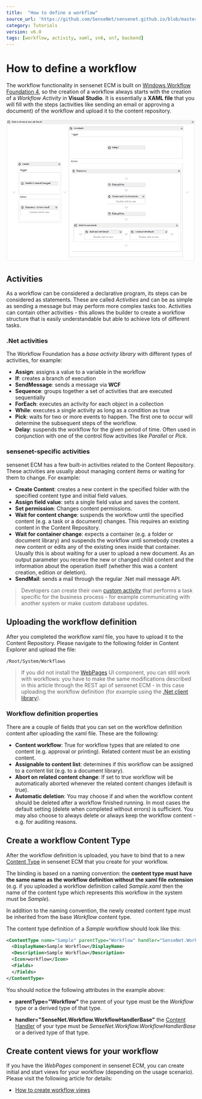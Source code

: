 ```yaml
---
title:  "How to define a workflow"
source_url: 'https://github.com/SenseNet/sensenet.github.io/blob/master/_docs/tutorials/how-to-define-a-workflow.md'
category: Tutorials
version: v6.0
tags: [workflow, activity, xaml, sn6, sn7, backend]
---
```


# How to define a workflow
The workflow functionality in sensenet ECM is built on [Windows Workflow Foundation 4](http://msdn.microsoft.com/en-us/netframework/aa663328), so the creation of a workflow always starts with the creation of a *Workflow Activity* in **Visual Studio**. It is essentially a **XAML file** that you will fill with the steps (activities like sending an email or approving a document) of the workflow and upload it to the content repository.

![Workflow designer](https://raw.githubusercontent.com/SenseNet/sn-workflow/master/docs/images/workflow-designer.png "Workflow designer")

## Activities
As a workflow can be considered a declarative program, its steps can be considered as statements. These are called *Activities* and can be as simple as sending a message but may perform more complex tasks too. Activities can contain other activities - this allows the builder to create a workflow structure that is easily understandable but able to achieve lots of different tasks.

### .Net activities
The Workflow Foundation has a *base activity library* with different types of activities, for example:

- **Assign**: assigns a value to a variable in the workflow
- **If**: creates a branch of execution
- **SendMessage**: sends a message via **WCF**
- **Sequence**: groups together a set of activities that are executed sequentially
- **ForEach**: executes an activity for each object in a collection
- **While**: executes a single activity as long as a condition as true
- **Pick**: waits for two or more events to happen. The first one to occur will determine the subsequent steps of the workflow.
- **Delay**: suspends the workflow for the given period of time. Often used in conjunction with one of the control flow activities like *Parallel* or *Pick*.

### sensenet-specific activities
sensenet ECM has a few built-in activities related to the Content Repository. These activities are usually about managing content items or waiting for them to change. For example:

- **Create Content**: creates a new content in the specified folder with the specified content type and initial field values.
- **Assign field value**: sets a single field value and saves the content.
- **Set permission**: Changes content permissions.
- **Wait for content change**: suspends the workflow until the specified content (e.g. a task or a document) changes. This requires an existing content in the Content Repository.
- **Wait for container change**: expects a container (e.g. a folder or document library) and suspends the workflow until somebody creates a new content or edits any of the existing ones inside that container. Usually this is about waiting for a user to upload a new document. As an output parameter you receive the new or changed child content and the information about the operation itself (whether this was a content creation, edition or deletion).
- **SendMail**: sends a mail through the regular .Net mail message API.

> Developers can create their own [custom activity](/docs/tutorials/how-to-create-a-custom-workflow-activity) that performs a task specific for the business process - for example communicating with another system or make custom database updates.

## Uploading the workflow definition
After you completed the workflow xaml file, you have to upload it to the Content Repository. Please navigate to the following folder in Content Explorer and upload the file:

```txt
/Root/System/Workflows
```

> If you did not install the [WebPages](https://github.com/SenseNet/sn-webpages) UI component, you can still work with workflows: you have to make the same modifications described in this article through the REST api of sensenet ECM - in this case uploading the workflow definition (for example using the [.Net client library](https://github.com/SenseNet/sn-client-dotnet)).

### Workflow definition properties
There are a couple of fields that you can set on the workflow definition content after uploading the xaml file. These are the following:

- **Content workflow**: True for workflow types that are related to one content (e.g. approval or printing). Related content must be an existing content.
- **Assignable to content list**: determines if this workflow can be assigned to a content list (e.g. to a document library).
- **Abort on related content change**: If set to true workflow will be automatically aborted whenever the related content changes (default is true).
- **Automatic deletion**: You may choose if and when the workflow content should be deleted after a workflow finished running. In most cases the default setting (delete when completed without errors) is sufficient. You may also choose to always delete or always keep the workflow content - e.g. for auditing reasons.

## Create a workflow Content Type
After the workflow definition is uploaded, you have to bind that to a new [Content Type](/docs/content-type) in sensenet ECM that you create for your workflow.

The binding is based on a naming convention: the **content type must have the same name as the workflow definition without the xaml file extension** (e.g. if you uploaded a workflow definition called *Sample.xaml* then the name of the content type which represents this workflow in the system must be *Sample*).

In addition to the naming convention, the newly created content type must be inherited from the base *Workflow* content type.

The content type definition of a *Sample* workflow should look like this:

```xml
<ContentType name="Sample" parentType="Workflow" handler="SenseNet.Workflow.WorkflowHandlerBase" xmlns="http://schemas.sensenet.com/SenseNet/ContentRepository/ContentTypeDefinition">
  <DisplayName>Sample Workflow</DisplayName>
  <Description>Sample Workflow</Description>
  <Icon>workflow</Icon>
  <Fields>
  </Fields>
</ContentType>
```

You should notice the following attributes in the example above:

- **parentType="Workflow"** the parent of your type must be the *Workflow* type or a derived type of that type.
* **handler="SenseNet.Workflow.WorkflowHandlerBase"** the [Content Handler](/docs/content-handler) of your type must be *SenseNet.Workflow.WorkflowHandlerBase* or a derived type of that type.

## Create content views for your workflow
If you have the *WebPages* component in sensenet ECM, you can create initial and start views for your workflow (depending on the usage scenario). Please visit the following article for details:

- [How to create workflow views](/docs/tutorials/how-to-create-workflow-views)